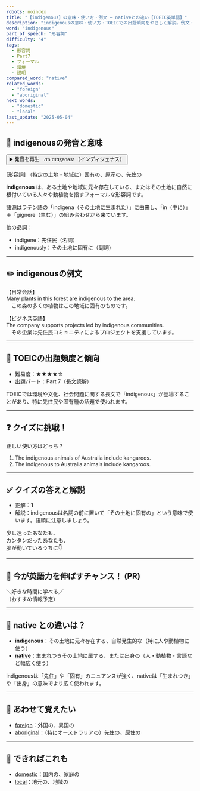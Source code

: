 ```yaml
---
robots: noindex
title: "【indigenous】の意味・使い方・例文 ― nativeとの違い【TOEIC英単語】"
description: "indigenousの意味・使い方・TOEICでの出題傾向をやさしく解説。例文・クイズ付きでnativeとの違いもわかりやすく学べます。"
word: "indigenous"
part_of_speech: "形容詞"
difficulty: "4"
tags:
  - 形容詞
  - Part7
  - フォーマル
  - 環境
  - 説明
compared_word: "native"
related_words:
  - "foreign"
  - "aboriginal"
next_words:
  - "domestic"
  - "local"
last_update: "2025-05-04"
---
```


## 🔰 indigenousの発音と意味

<button class="play-audio" onclick="playTTS('indigenous')">
  <span class="play-audio-main">
    ▶️ 発音を再生　/ɪnˈdɪdʒənəs/
  </span>
  <span class="play-audio-sub">
    （インディジェナス）
  </span>
</button>

[形容詞] （特定の土地・地域に）固有の、原産の、先住の

**indigenous** は、ある土地や地域に元々存在している、またはその土地に自然に根付いている人々や動植物を指すフォーマルな形容詞です。

語源はラテン語の「indigena（その土地に生まれた）」に由来し、「in（中に）」＋「gignere（生む）」の組み合わせから来ています。

他の品詞：  
- indigene：先住民（名詞）
- indigenously：その土地に固有に（副詞）

---

## ✏️ indigenousの例文

【日常会話】  
Many plants in this forest are indigenous to the area.  
　この森の多くの植物はこの地域に固有のものです。

【ビジネス英語】  
The company supports projects led by indigenous communities.  
　その企業は先住民コミュニティによるプロジェクトを支援しています。

---

## 🎯 TOEICの出題頻度と傾向

- 難易度：★★★★☆
- 出題パート：Part 7（長文読解）

TOEICでは環境や文化、社会問題に関する長文で「indigenous」が登場することがあり、特に先住民や固有種の話題で使われます。

---

## ❓ クイズに挑戦！

正しい使い方はどっち？

1. The indigenous animals of Australia include kangaroos.  
2. The indigenous to Australia animals include kangaroos.

---

## ✅ クイズの答えと解説

- 正解：**1**
- 解説：indigenousは名詞の前に置いて「その土地に固有の」という意味で使います。語順に注意しましょう。

少し迷ったあなたも、  
カンタンだったあなたも、  
脳が動いているうちに👇️

---

## 🚀 今が英語力を伸ばすチャンス！ (PR)

<div class="info-center">
＼好きな時間に学べる／<br>  
（おすすめ情報予定）
</div>

---

## 🤔  native との違いは？

- **indigenous**：その土地に元々存在する、自然発生的な（特に人や動植物に使う）
- **[native](/word/native/)**：生まれつきその土地に属する、または出身の（人・動植物・言語など幅広く使う）

indigenousは「先住」や「固有」のニュアンスが強く、nativeは「生まれつき」や「出身」の意味でより広く使われます。

---

## 🧩 あわせて覚えたい

- [foreign](/word/foreign/)：外国の、異国の
- [aboriginal](/word/aboriginal/)：（特にオーストラリアの）先住の、原住の

---

## 📖 できればこれも

- [domestic](/word/domestic/)：国内の、家庭の
- [local](/word/local/)：地元の、地域の

<!-- cvid: aid42_bid36 -->
